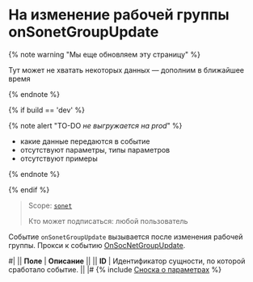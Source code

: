 # На изменение рабочей группы onSonetGroupUpdate

{% note warning "Мы еще обновляем эту страницу" %}

Тут может не хватать некоторых данных — дополним в ближайшее время

{% endnote %}

{% if build == 'dev' %}

{% note alert "TO-DO _не выгружается на prod_" %}

- какие данные передаются в событие
- отсутствуют параметры, типы параметров
- отсутствуют примеры

{% endnote %}

{% endif %}

> Scope: [`sonet`](../../scopes/permissions.md)
>
> Кто может подписаться: любой пользователь

Событие `onSonetGroupUpdate` вызывается после изменения рабочей группы. Прокси к событию [OnSocNetGroupUpdate](https://dev.1c-bitrix.ru/api_help/socialnetwork/events/OnSocNetGroupUpdate.php).

#|
|| **Поле** | **Описание** ||
|| **ID** | Идентификатор сущности, по которой сработало событие. ||
|#
{% include [Сноска о параметрах](../../_includes/required.md) %}